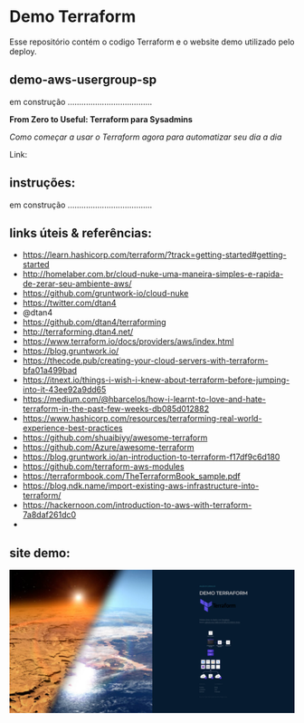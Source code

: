 # Demo Terraform

Esse repositório contém o codigo Terraform e o website demo utilizado pelo deploy.

## demo-aws-usergroup-sp

em construção .....................................

**From Zero to Useful: Terraform para Sysadmins** 

_Como começar a usar o Terraform agora para automatizar seu dia a dia_

Link: 

## instruções:

em construção .....................................

## links úteis & referências:

- https://learn.hashicorp.com/terraform/?track=getting-started#getting-started
- http://homelaber.com.br/cloud-nuke-uma-maneira-simples-e-rapida-de-zerar-seu-ambiente-aws/
- https://github.com/gruntwork-io/cloud-nuke
- https://twitter.com/dtan4
-  @dtan4
-  https://github.com/dtan4/terraforming
-  http://terraforming.dtan4.net/
-  https://www.terraform.io/docs/providers/aws/index.html
-  https://blog.gruntwork.io/
-  https://thecode.pub/creating-your-cloud-servers-with-terraform-bfa01a499bad
-  https://itnext.io/things-i-wish-i-knew-about-terraform-before-jumping-into-it-43ee92a9dd65
- https://medium.com/@hbarcelos/how-i-learnt-to-love-and-hate-terraform-in-the-past-few-weeks-db085d012882
- https://www.hashicorp.com/resources/terraforming-real-world-experience-best-practices
-   https://github.com/shuaibiyy/awesome-terraform
-   https://github.com/Azure/awesome-terraform
-   https://blog.gruntwork.io/an-introduction-to-terraform-f17df9c6d180
-   https://github.com/terraform-aws-modules
-   https://terraformbook.com/TheTerraformBook_sample.pdf
-   https://blog.ndk.name/import-existing-aws-infrastructure-into-terraform/
- https://hackernoon.com/introduction-to-aws-with-terraform-7a8daf261dc0
- 


## site demo:

![Site Demo](../images/demo.jpg)